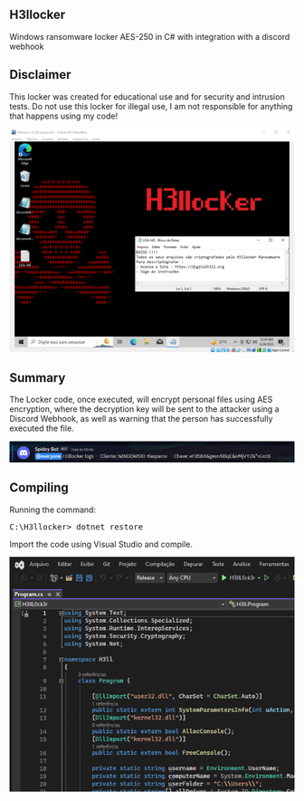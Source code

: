 <h2>H3llocker</h2>
Windows ransomware locker AES-250 in C# with integration with a discord webhook

<h2>Disclaimer</h2>
This locker was created for educational use and for security and intrusion tests. Do not use this locker for illegal use, I am not responsible for anything that happens using my code!

<p align="center">
  <img src="https://raw.githubusercontent.com/kasp4rov/H3llocker/main/images/desktop.png" alt="Desktop" width="1000"/>
</p>

<h2>Summary</h2>
The Locker code, once executed, will encrypt personal files using AES encryption, where the decryption key will be sent to the attacker using a Discord Webhook, as well as warning that the person has successfully executed the file.

<p align="center">
  <img src="https://raw.githubusercontent.com/kasp4rov/H3llocker/main/images/webhook.png" alt="Discord" />
</p>

<h2>Compiling</h2>

Running the command:  
<pre>C:\H3llocker> dotnet restore</pre>
Import the code using Visual Studio and compile.

![VS](https://raw.githubusercontent.com/kasp4rov/H3llocker/main/images/image.png)
